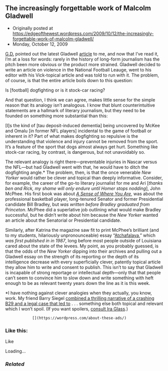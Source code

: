 ## The increasingly forgettable work of Malcolm Gladwell

 * Originally posted at https://edgeofthewest.wordpress.com/2009/10/12/the-increasingly-forgettable-work-of-malcolm-gladwell/
 * Monday, October 12, 2009

[G.D.](http://postbourgie.com/) pointed out the latest Gladwell [article](http://www.newyorker.com/reporting/2009/10/19/091019fa\_fact\_gladwell?currentPage=all) to me, and now that I’ve read it, I’m at a loss for words: rarely in the history of long-form journalism has the pitch been more obvious or the product more strained.  Gladwell decided to write an article on violence in the National Football Leauge, went to his editor with his Vick-topical article and was told to run with it.  The problem, of course, is that the entire article boils down to this question:

Is [football] dogfighting or is it stock-car racing?

And that question, I think we can agree, makes little sense for the simple reason that its analogy isn’t analogous.  I know that blunt counterintuitive statements are a hallmark of literary journalism, but they need to be founded on something more substantial than this:

[I]s the kind of [tau deposit-induced dementia] being uncovered by McKee and Omalu [in former NFL players] incidental to the game of football or inherent in it? Part of what makes dogfighting so repulsive is the understanding that violence and injury cannot be removed from the sport. It’s a feature of the sport that dogs almost always get hurt. Something like stock-car racing, by contrast, is dangerous, but not unavoidably so.

The relevant analogy is right there—preventable injuries in Nascar versus the NFL—but had Gladwell went with that, he would have to ditch the dogfighting angle.\*  The problem, then, is that the once venerable _New Yorker_ would rather be clever and topical than deeply informative.  Consider, for example, the career of the go-to literary journalist for me and Ari [_thanks ben and Rick, my shame will only endure until Homer stops nodding_], John McPhee.  His first book was about [_A Sense of Where You Are_](http://www.amazon.com/exec/obidos/ASIN/0374526893/diesekoschmar-20), was about the professional basketball player, long-tenured Senator and former Presidential candidate Bill Bradley, but _was written before Bradley graduated from Princeton_.  McPhee did a superlative job outlining what would make Bradley successful, but he didn’t write about him because the _New Yorker_ wanted an article about the Senatorial or Presidential candidate.

Similarly, after Katrina the magazine saw fit to print McPhee’s brilliant (and to my students, hilariously unpronounceable) essay “[Atchafalaya](http://www.newyorker.com/archive/1987/02/23/1987\_02\_23\_039\_TNY\_CARDS\_000347146?currentPage=all),” which _was first published in in 1987_, long before most people outside of Louisiana cared about the state of the levees.  My point, as you probably guessed, is that the odds of the _New Yorker_ dipping into their archives and pulling out a Gladwell essay on the strength of its reporting or the depth of its intelligence decrease with every superficially clever, patently topical article they allow him to write and consent to publish.  This isn’t to say that Gladwell is incapable of strong reportage or intellectual depth—only that that people can’t seem to convince him to slow down and write something with heft enough to be as relevant twenty years down the line as it is this week.

\*I have nothing against clever analogies when they actually, you know, work.  My friend Barry Siegel [combined a thrilling narrative of a crashing B29 and a legal case that led to](http://acephalous.typepad.com/lj20/files/siegel\_barry\_the\_secret\_of\_the\_b29.doc) . . . something else both topical and relevant which I won’t spoil.  (If you want spoilers, [consult Ira Glass](http://podcast.thisamericanlife.org/podcast/383.mp3).)

		

			

				[](https://wordpress.com/about-these-ads/)
				

					
				

			

		

### Like this:

Like

 
Loading...

[]()

### _Related_

